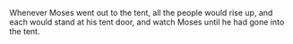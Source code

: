 Whenever Moses went out to the tent, all the people would rise up, and each would stand at his tent door, and watch Moses until he had gone into the tent.
